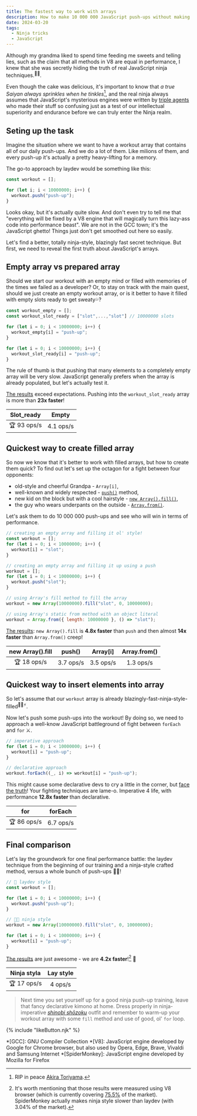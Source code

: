 ```yaml
---
title: The fastest way to work with arrays
description: How to make 10 000 000 JavaScript push-ups without making CPU wet
date: 2024-03-20
tags:
  - Ninja tricks
  - JavaScript
---
```


Although my grandma liked to spend time feeding me sweets and telling lies, such as the claim that all methods in V8 are equal in performance, I knew that she was secretly hiding the truth of real JavaScript ninja techniques.<sup>🥷🏻</sup>.

Even though the cake was delicious, it's important to know that _a true Saiyan always sprinkles when he tinkles_[^1], and the real ninja always assumes that JavaScript's mysterious engines were written by [triple agents](https://en.wikipedia.org/wiki/Double_agent#Triple_agent) who made their stuff so confusing just as a test of our intellectual superiority and endurance before we can truly enter the Ninja realm.

## Seting up the task

Imagine the situation where we want to have a workout array that contains all of our daily push-ups. And we do a lot of them. Like milions of them, and every push-up it's actually a pretty heavy-lifting for a memory.

The go-to approach by laydev would be something like this:

```js
const workout = [];

for (let i; i < 10000000; i++) {
  workout.push("push-up");
}
```

Looks okay, but it's actually quite slow. And don't even try to tell me that "everything will be fixed by a V8 engine that will magically turn this lazy-ass code into performance beast". We are not in the GCC town; it's the JavaScript ghetto! Things just don't get smoothed out here so easily.

Let's find a better, totally ninja-style, blazingly fast secret technique. But first, we need to reveal the first truth about JavaScript's arrays.

## Empty array vs prepared array

Should we start our workout with an empty mind or filled with memories of the times we failed as a developer? Or, to stay on track with the main quest, should we just create an empty workout array, or is it better to have it filled with empty slots ready to get sweaty💦?

```js
const workout_empty = [];
const workout_slot_ready = ["slot",...,"slot"] // 10000000 slots

for (let i = 0; i < 10000000; i++) {
  workout_empty[i] = "push-up";
}

for (let i = 0; i < 10000000; i++) {
  workout_slot_ready[i] = "push-up";
}
```
The rule of thumb is that pushing that many elements to a completely empty array will be very slow. JavaScript generally prefers when the array is already populated, but let's actually test it.

[The results](https://jsbench.me/jqltyhoctl/1) exceed expectations. Pushing into the `workout_slot_ready` array is more than **23x faster**!
 <div align="center">

 | Slot_ready | Empty |
 | :-: | :-: |
 | 🏆 93 ops/s | 4.1 ops/s |
 </div>

## Quickest way to create filled array

So now we know that it's better to work with filled arrays, but how to create them quick? To find out let's set up the octagon for a fight between four opponents:

- old-style and cheerful Grandpa - `Array[i]`,
- well-known and widely respected - [`push()`](https://developer.mozilla.org/en-US/docs/Web/JavaScript/Reference/Global_Objects/Array/push) method,
- new kid on the block but with a cool hairstyle - [`new Array().fill()`](https://developer.mozilla.org/en-US/docs/Web/JavaScript/Reference/Global_Objects/Array/fill),
- the guy who wears underpants on the outside - [`Array.from()`](https://developer.mozilla.org/en-US/docs/Web/JavaScript/Reference/Global_Objects/Array/from).

Let's ask them to do 10 000 000 push-ups and see who will win in terms of performance.

```js
// creating an empty array and filling it ol' style!
const workout = [];
for (let i = 0; i < 10000000; i++) {
  workout[i] = "slot";
}

// creating an empty array and filling it up using a push
workout = [];
for (let i = 0; i < 10000000; i++) {
  workout.push("slot");
}

// using Array's fill method to fill the array
workout = new Array(10000000).fill("slot", 0, 10000000);

// using Array's static from method with an object literal
workout = Array.from({ length: 10000000 }, () => "slot");
```

[The results](https://jsbench.me/jqltyhoctl/2): `new Array().fill` is **4.8x faster** than `push` and then almost **14x faster** than `Array.from()` creep!

 <div align="center">

 | new Array().fill |   push()   | Array\[i\] | Array.from() |
 | :-----------------: | :--------: | :--------: | :----------: |
 | 🏆 18 ops/s | 3.7 ops/s | 3.5 ops/s |  1.3 ops/s   |
 </div>

## Quickest way to insert elements into array

So let's assume that our `workout` array is already blazingly-fast-ninja-style-filled<sup>🥷🏻⚡</sup>.

Now let's push some push-ups into the workout! By doing so, we need to approach a well-know JavaScript battleground of fight between `forEach` and `for` ⚔️.

```js
// imperative approach
for (let i = 0; i < 10000000; i++) {
  workout[i] = "push-up";
}

// declarative approach
workout.forEach((_, i) => workout[i] = "push-up");
```

 This might cause some declarative devs to cry a little in the corner, but [face the truth](https://jsbench.me/jqltyhoctl/3)! Your fighting techniques are lame-o. Imperative 4 life, with performance **12.8x faster** than declarative.
 <div align="center">

 | for | forEach|
 | :-: | :-:|
 | 🏆 86 ops/s | 6.7 ops/s |
 </div>

## Final comparison

Let's lay the groundwork for one final performance battle: the laydev technique from the beginning of our training and a ninja-style crafted method, versus a whole bunch of push-ups 💪🏻!

```js
// 🐌 laydev style
const workout = [];

for (let i = 0; i < 10000000; i++) {
  workout.push("push-up");
}

// 🥷🏻 ninja style
workout = new Array(10000000).fill("slot", 0, 10000000);

for (let i = 0; i < 10000000; i++) {
  workout[i] = "push-up";
}
```

[The results](https://jsbench.me/jqltyhoctl/4) are just awesome - we are **4.2x faster**![^2] 🎉

 <div align="center">

 | Ninja styla | Lay style |
 | :-: | :-: |
 | 🏆 17 ops/s | 4 ops/s |
 </div>


> Next time you set yourself up for a good ninja push-up training, leave that fancy declarative kimono at home. Dress properly in ninja-imperative _[shinobi shōzoku](https://en.wikipedia.org/wiki/Ninja#Outerwear)_ outfit and remember to warm-up your workout array with some `fill` method and use of good, ol' `for` loop.

{% include "likeButton.njk" %}

[^1]: RIP in peace [Akira Toriyama](https://www.youtube.com/watch?v=7pSmhZFbCy0).
[^2]: It's worth mentioning that those results were measured using V8 browser (which is currently covering [75.5%](https://gs.statcounter.com/browser-market-share) of the market). SpiderMonkey actually makes ninja style slower than laydev (with 3.04% of the market).

*[GCC]: GNU Compiler Collection
*[V8]: JavaScript engine developed by Google for Chrome browser, but also used by Opera, Edge, Brave, Vivaldi and Samsung Internet
*[SpiderMonkey]: JavaScript engine developed by Mozilla for Firefox

